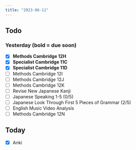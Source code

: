 ```yaml
---
title: "2023-06-11"
---
```

## Todo
### Yesterday (**bold** = due soon)
- [x] **Methods Cambridge 12H**
- [x] **Specialist Cambridge 11C**
- [x] **Specialist Cambridge 11D**
- [ ] Methods Cambridge 12I
- [ ] Methods Cambridge 12J
- [ ] Methods Cambridge 12K
- [ ] Revise New Japanese Kanji
- [ ] Japanese Speaking 1-5 (0/5)
- [ ] Japanese Look Through First 5 Pieces of Grammar (2/5)
- [ ] English Music Video Analysis
- [ ] Methods Cambridge 12N
## Today
- [x] Anki